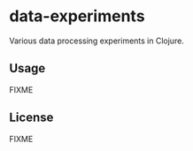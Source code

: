 # data-experiments

Various data processing experiments in Clojure.

## Usage

FIXME

## License

FIXME